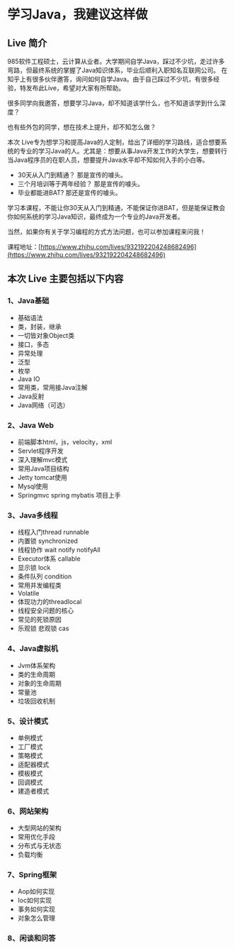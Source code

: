 # 学习Java，我建议这样做 #
## Live 简介 ##
985软件工程硕士，云计算从业者。大学期间自学Java，踩过不少坑，走过许多弯路，但最终系统的掌握了Java知识体系，毕业后顺利入职知名互联网公司。
在知乎上有很多伙伴邀答，询问如何自学Java。由于自己踩过不少坑，有很多经验，特发布此Live，希望对大家有所帮助。

很多同学向我邀答，想要学习Java，却不知道该学什么，也不知道该学到什么深度？

也有些外包的同学，想在技术上提升，却不知怎么做？

本次 Live专为想学习和提高Java的人定制，给出了详细的学习路线，适合想要系统的专业的学习Java的人。尤其是：想要从事Java开发工作的大学生，想要转行当Java程序员的在职人员，想要提升Java水平却不知如何入手的小白等。

- 30天从入门到精通？ 那是宣传的噱头。
- 三个月培训等于两年经验？ 那是宣传的噱头。
- 毕业都能进BAT?  那还是宣传的噱头。

学习本课程，不能让你30天从入门到精通，不能保证你进BAT，但是能保证教会你如何系统的学习Java知识，最终成为一个专业的Java开发者。

当然，如果你有关于学习编程的方式方法问题，也可以参加课程来问我！

课程地址：[https://www.zhihu.com/lives/932192204248682496](https://www.zhihu.com/lives/932192204248682496)

## 本次 Live 主要包括以下内容
### 1、Java基础 ###
- 基础语法
- 类，封装，继承
- 一切皆对象Object类
- 接口，多态
- 异常处理
- 泛型
- 枚举
- Java IO
- 常用类，常用接Java注解
- Java反射
- Java网络（可选）

### 2、Java Web ###
- 前端脚本html，js，velocity，xml
- Servlet程序开发
- 深入理解mvc模式
- 常用Java项目结构
- Jetty tomcat使用
- Mysql使用
- Springmvc spring mybatis 项目上手

### 3、Java多线程 ###
- 线程入门thread runnable
- 内置锁 synchronized
- 线程协作 wait notify notifyAll
- Executor体系 callable
- 显示锁 lock
- 条件队列 condition
- 常用并发编程类
- Volatile
- 体现功力的threadlocal
- 线程安全问题的核心
- 常见的死锁原因
- 乐观锁 悲观锁 cas

### 4、Java虚拟机 ###
- Jvm体系架构
- 类的生命周期
- 对象的生命周期
- 常量池
- 垃圾回收机制

### 5、设计模式 ###
- 单例模式
- 工厂模式
- 策略模式
- 适配器模式
- 模板模式
- 回调模式
- 建造者模式

### 6、网站架构 ###
- 大型网站的架构
- 常用优化手段
- 分布式与无状态
- 负载均衡

### 7、Spring框架 ###
- Aop如何实现
- Ioc如何实现
- 事务如何实现
- 对象怎么管理

### 8、闲谈和问答 ###